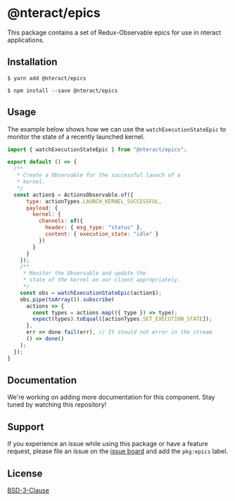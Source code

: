 # @nteract/epics

This package contains a set of Redux-Observable epics for use in nteract applications.

## Installation

```
$ yarn add @nteract/epics
```

```
$ npm install --save @nteract/epics
```

## Usage

The example below shows how we can use the `watchExecutionStateEpic` to monitor the state of a recently launched kernel.

```javascript
import { watchExecutionStateEpic } from "@nteract/epics";

export default () => {
  /**
   * Create a Observable for the successful launch of a
   * kernel.
   */
  const action$ = ActionsObservable.of({
      type: actionTypes.LAUNCH_KERNEL_SUCCESSFUL,
      payload: {
        kernel: {
          channels: of({
            header: { msg_type: "status" },
            content: { execution_state: "idle" }
          })
        }
      }
    });
    /**
     * Monitor the Observable and update the
     * state of the kernel on our client appropriately.
     */
    const obs = watchExecutionStateEpic(action$);
    obs.pipe(toArray()).subscribe(
      actions => {
        const types = actions.map(({ type }) => type);
        expect(types).toEqual([actionTypes.SET_EXECUTION_STATE]);
      },
      err => done.fail(err), // It should not error in the stream
      () => done()
    );
  });
}
```

## Documentation

We're working on adding more documentation for this component. Stay tuned by watching this repository!

## Support

If you experience an issue while using this package or have a feature request, please file an issue on the [issue board](https://github.com/nteract/nteract/issues/new/choose) and add the `pkg:epics` label.

## License

[BSD-3-Clause](https://choosealicense.com/licenses/bsd-3-clause/)
